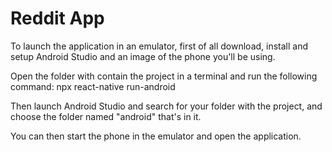 # Reddit App

To launch the application in an emulator, first of all download, install and setup Android Studio and
an image of the phone you'll be using.

Open the folder with contain the project in a terminal and run the following command:
npx react-native run-android

Then launch Android Studio and search for your folder with the project, and choose the folder named "android" that's in it.

You can then start the phone in the emulator and open the application.

